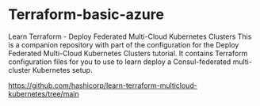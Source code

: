 # Terraform-basic-azure

Learn Terraform - Deploy Federated Multi-Cloud Kubernetes Clusters
This is a companion repository with part of the configuration for the Deploy Federated Multi-Cloud Kubernetes Clusters tutorial. It contains Terraform configuration files for you to use to learn deploy a Consul-federated multi-cluster Kubernetes setup.


https://github.com/hashicorp/learn-terraform-multicloud-kubernetes/tree/main
